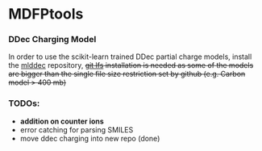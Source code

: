 # MDFPtools

### DDec Charging Model
In order to use the scikit-learn trained DDec partial charge models, install the [mlddec](https://github.com/hjuinj/mlddec) repository, ~~[git lfs](https://github.com/git-lfs/git-lfs/wiki/Installation) installation is needed as some of the models are bigger than the single file size restriction set by github (e.g. Carbon model > 400 mb)~~



### TODOs:
- **addition on counter ions**
- error catching for parsing SMILES
- move ddec charging into new repo (done)

